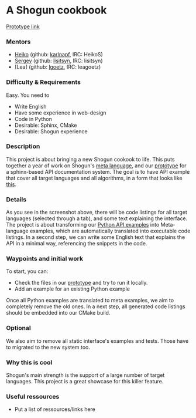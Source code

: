 # A Shogun cookbook

[Prototype link](https://github.com/shogun-toolbox/shogun/tree/feature/sphinxdoc/doc/sphinx)

### Mentors
 * [Heiko](Heiko%20Strathmann) (github: [karlnapf](https://github.com/karlnapf), IRC: HeikoS)
 * [Sergey](Sergey%20Lisitsyn) (github: [lisitsyn](https://github.com/lisitsyn), IRC: lisitsyn)
 * [Lea] (github: [lgoetz](https://github.com/lgoetz), IRC: leagoetz)

### Difficulty & Requirements
Easy. You need to
 * Write English
 * Have some experience in web-design
 * Code in Python
 * Desirable: Sphinx, CMake
 * Desirable: Shogun experience

### Description
This project is about bringing a new Shogun cookook to life. This puts together a year of work on Shogun's [meta language](https://github.com/shogun-toolbox/shogun/wiki/Example_Generation), and our [prototype](https://github.com/shogun-toolbox/shogun/tree/feature/sphinxdoc/doc/sphinx) for a sphinx-based API documentation system. The goal is to have API example that cover all target languages and all algorithms, in a form that looks like [this](https://cloud.githubusercontent.com/assets/3594351/13205088/1c3a9252-d8d7-11e5-8c52-6f124b11c7e7.png).



### Details
As you see in the screenshot above, there will be code listings for all target languages (selected through a tab), and some text explaining the interface. The project is about transforming our [Python API examples](https://github.com/shogun-toolbox/shogun/tree/develop/examples/undocumented/python_modular) into Meta-language examples, which are automatically translated into executable code listings. In a second step, we can write some English text that explains the API in a minimal way, referencing the snippets in the code.

### Waypoints and initial work
To start, you can:

 * Check the files in our [prototype](https://github.com/shogun-toolbox/shogun/tree/feature/sphinxdoc/doc/sphinx) and try to run it locally.
 * Add an example for an existing Python example

Once all Python examples are translated to meta examples, we aim to completely remove the old ones. In a next step, all generated code listings should be embedded into our CMake build.

### Optional
We also aim to remove all static interface's examples and tests. Those have to migrated to the new system too.

### Why this is cool
Shogun's main strength is the support of a large number of target languages. This project is a great showcase for this killer feature.

### Useful ressources
 * Put a list of ressources/links here